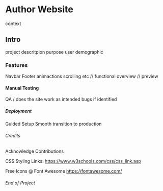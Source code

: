 # Author Website
context

## Intro
project descritpion
purpose
user demographic

### Features
Navbar Footer animactions scrolling etc // functional overview // preview

#### Manual Testing
QA / does the site work as intended
bugs if identified

##### Deployment
Guided Setup
Smooth transition to production

###### Credits
Acknowledge Contributions

CSS Styling Links:
https://www.w3schools.com/css/css_link.asp

Free Icons @ Font Awesome
https://fontawesome.com/

###### End of Project
